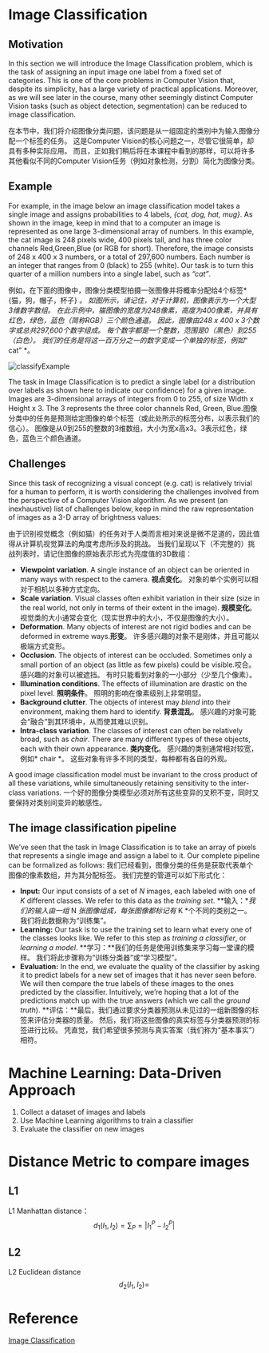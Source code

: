# Image Classification

## Motivation

In this section we will introduce the Image Classification problem, which is the task of assigning an input image one label from a fixed set of categories. This is one of the core problems in Computer Vision that, despite its simplicity, has a large variety of practical applications. Moreover, as we will see later in the course, many other seemingly distinct Computer Vision tasks (such as object detection, segmentation) can be reduced to image classification.

在本节中，我们将介绍图像分类问题，该问题是从一组固定的类别中为输入图像分配一个标签的任务。 这是Computer Vision的核心问题之一，尽管它很简单，却具有多种实际应用。 而且，正如我们稍后将在本课程中看到的那样，可以将许多其他看似不同的Computer Vision任务（例如对象检测，分割）简化为图像分类。

## Example

 For example, in the image below an image classification model takes a single image and assigns probabilities to 4 labels, *{cat, dog, hat, mug}*. As shown in the image, keep in mind that to a computer an image is represented as one large 3-dimensional array of numbers. In this example, the cat image is 248 pixels wide, 400 pixels tall, and has three color channels Red,Green,Blue (or RGB for short). Therefore, the image consists of 248 x 400 x 3 numbers, or a total of 297,600 numbers. Each number is an integer that ranges from 0 (black) to 255 (white). Our task is to turn this quarter of a million numbers into a single label, such as *“cat”*.

例如，在下面的图像中，图像分类模型拍摄一张图像并将概率分配给4个标签* {猫，狗，帽子，杯子} *。 如图所示，请记住，对于计算机，图像表示为一个大型3维数字数组。 在此示例中，猫图像的宽度为248像素，高度为400像素，并具有红色，绿色，蓝色（简称RGB）三个颜色通道。 因此，图像由248 x 400 x 3个数字或总共297,600个数字组成。 每个数字都是一个整数，范围是0（黑色）到255（白色）。 我们的任务是将这一百万分之一的数字变成一个单独的标签，例如*“ cat” *。



![classifyExample](../img/CV/classifyExample.png)

The task in Image Classification is to predict a single label (or a distribution over labels as shown here to indicate our confidence) for a given image. Images are 3-dimensional arrays of integers from 0 to 255, of size Width x Height x 3. The 3 represents the three color channels Red, Green, Blue.图像分类中的任务是预测给定图像的单个标签（或此处所示的标签分布，以表示我们的信心）。 图像是从0到255的整数的3维数组，大小为宽x高x3。3表示红色，绿色，蓝色三个颜色通道。

## Challenges

Since this task of recognizing a visual concept (e.g. cat) is relatively trivial for a human to perform, it is worth considering the challenges involved from the perspective of a Computer Vision algorithm. As we present (an inexhaustive) list of challenges below, keep in mind the raw representation of images as a 3-D array of brightness values:

由于识别视觉概念（例如猫）的任务对于人类而言相对来说是微不足道的，因此值得从计算机视觉算法的角度考虑所涉及的挑战。 当我们呈现以下（不完整的）挑战列表时，请记住图像的原始表示形式为亮度值的3D数组：

- **Viewpoint variation**. A single instance of an object can be oriented in many ways with respect to the camera. **视点变化**。 对象的单个实例可以相对于相机以多种方式定向。
- **Scale variation**. Visual classes often exhibit variation in their size (size in the real world, not only in terms of their extent in the image). **规模变化**。 视觉类的大小通常会变化（现实世界中的大小，不仅是图像的大小）。
- **Deformation**. Many objects of interest are not rigid bodies and can be deformed in extreme ways.**形变**。 许多感兴趣的对象不是刚体，并且可能以极端方式变形。
- **Occlusion**. The objects of interest can be occluded. Sometimes only a small portion of an object (as little as few pixels) could be visible.咬合。 感兴趣的对象可以被遮挡。 有时只能看到对象的一小部分（少至几个像素）。
- **Illumination conditions**. The effects of illumination are drastic on the pixel level. **照明条件**。 照明的影响在像素级别上非常明显。
- **Background clutter**. The objects of interest may *blend* into their environment, making them hard to identify. **背景混乱**。 感兴趣的对象可能会“融合”到其环境中，从而使其难以识别。
- **Intra-class variation**. The classes of interest can often be relatively broad, such as *chair*. There are many different types of these objects, each with their own appearance. **类内变化**。 感兴趣的类别通常相对较宽，例如* chair *。 这些对象有许多不同的类型，每种都有各自的外观。

A good image classification model must be invariant to the cross product of all these variations, while simultaneously retaining sensitivity to the inter-class variations. 一个好的图像分类模型必须对所有这些变异的叉积不变，同时又要保持对类别间变异的敏感性。

## The image classification pipeline

 We’ve seen that the task in Image Classification is to take an array of pixels that represents a single image and assign a label to it. Our complete pipeline can be formalized as follows: 我们已经看到，图像分类的任务是获取代表单个图像的像素数组，并为其分配标签。 我们完整的管道可以如下形式化：

- **Input:** Our input consists of a set of *N* images, each labeled with one of *K* different classes. We refer to this data as the *training set*. **输入：**我们的输入由一组* N *张图像组成，每张图像都标记有* K *个不同的类别之一。 我们将此数据称为“训练集”。
- **Learning:** Our task is to use the training set to learn what every one of the classes looks like. We refer to this step as *training a classifier*, or *learning a model*. **学习：**我们的任务是使用训练集来学习每一堂课的模样。 我们将此步骤称为“训练分类器”或“学习模型”。
- **Evaluation:** In the end, we evaluate the quality of the classifier by asking it to predict labels for a new set of images that it has never seen before. We will then compare the true labels of these images to the ones predicted by the classifier. Intuitively, we’re hoping that a lot of the predictions match up with the true answers (which we call the *ground truth*). **评估：**最后，我们通过要求分类器预测从未见过的一组新图像的标签来评估分类器的质量。 然后，我们将这些图像的真实标签与分类器预测的标签进行比较。 凭直觉，我们希望很多预测与真实答案（我们称为“基本事实”）相符。



# Machine Learning: Data-Driven Approach 

1. Collect a dataset of images and labels 
2. Use Machine Learning algorithms to train a classifier 
3. Evaluate the classifier on new images

# Distance Metric to compare images

## L1

L1 Manhattan distance：
$$
d_1(I_1,I_2)=\sum_P=|I_1^P-I_2^P|
$$

## L2

L2 Euclidean distance
$$
d_2(I_1,I_2)=
$$


#  Reference

[Image Classification](https://cs231n.github.io/classification/)

































